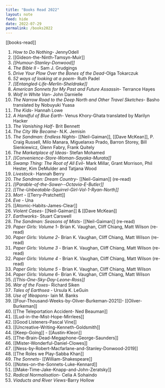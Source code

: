 ```yaml
---
title: "Books Read 2022"
layout: note
feed: hide
date: 2022-07-29
permalink: /books2022
---
```

[[books-read]]

1. *How to Do Nothing*- JennyOdell
2.  [[Gideon-the-Ninth-Tamsyn-Muir]] 
3.  *[[Humour-Stanley-Donwood]]*
4.  *The Bible II* - Sam J. Grudgings
5.  *Drive Your Plow Over the Bones of the Dead*-Olga Tokarczuk
6.  *52 ways of looking at a poem*- Ruth Padel
7.  *[[Entangled-Life-Merlin-Sheldrake]]*
8.  *American Sonnets for My Past and Future Assassin*- Terrance Hayes
9.  *Wolf in White Van*- John Darnielle
10. *The Narrow Road to the Deep North and Other Travel Sketches*- Basho translated by Nobuyuki Yuasa
11. *The Kids*- Hannah Lowe
12. *A Handful of Blue Earth*- Venus Khory-Ghata translated by Marilyn Hacker
13. *The Vanishing Half*- Brit Bennett
14. *The City We Became*- N.K. Jemisin
15. *The Sandman: Endless Nights*- [[Neil-Gaiman]], [[Dave McKean]], P. Craig Russell, Milo Manara, Miguelanxo Prado, Barron Storey, Bill Sienkiewicz, Glenn Fabry, Frank Quitely
16. *The Marketplace of Ideas*- Stefan Mohamed
17. *[[Convenience-Store-Woman-Sayaka-Murata]]*
18. *Swamp Thing: The Root of All Evil*- Mark Millar, Grant Morrison, Phil Hester, Kim DeMulder and Tatjana Wood
19. *Livestock*- Hannah Berry
20. *The Sandman: Dream Country*- [[Neil-Gaiman]] (re-read)
21. *[[Parable-of-the-Sower--Octavia-E-Butler]]*
22. *[[The-Unbeatable-Squirrel-Girl-Vol-1-Ryan-North]]*
23. *Mort* - [[Terry-Pratchett]]
24. *Eve* - Una
25.  [[Atomic-Habits-James-Clear]]
26. *Violent Cases*- [[Neil-Gaiman]] & [[Dave McKean]]
27. *Earthworks*- Stuart Carswell
28. *The Sandman: Seasons of Mists*- [[Neil-Gaiman]] (re-read) 
29. *Paper Girls: Volume 1*- Brian K. Vaughan, Cliff Chiang, Matt Wilson (re-read) 
30. *Paper Girls: Volume 2*- Brian K. Vaughan, Cliff Chiang, Matt Wilson (re-read) 
31. *Paper Girls: Volume 3* - Brian K. Vaughan, Cliff Chiang, Matt Wilson (re-read) 
32. *Paper Girls: Volume 4* - Brian K. Vaughan, Cliff Chiang, Matt Wilson (re-read) 
33. *Paper Girls: Volume 5* - Brian K. Vaughan, Cliff Chiang, Matt Wilson 
34. *Paper Girls: Volume 6*- Brian K. Vaughan, Cliff Chiang, Matt Wilson
35. *[[This-One-Sky-Day-Leone-Ross]]*
36. *War of the Foxes*- Richard Siken
37. *Tales of Earthsea* - Ursula K. LeGuin
38. *Use of Weapons*- Iain M. Banks
39. [[Four-Thousand-Weeks-by-Oliver-Burkeman-2021]]- [[Oliver-Burkeman]]
40. [[The Teleportation Accident- Ned Beauman]]
41. [[Lud-in-the-Mist-Hope-Mirrlees]]
42. [[Good Listeners-Pascal Vine]]
43. [[Uncreative-Writing-Kenneth-Goldsmith]]
44. [[Keep-Going]] - [[Austin-Kleon]]
45. [[The-Brain-Dead-Megaphone-George-Saunders]]
46. [[Mister-Wonderful-Daniel-Clowes]]
47. [[Ness-by-Robert-Macfarlane-and-Stanley-Donwood-2019]]
48. [[The Roles we Play-Sabba Khan]]
49. *The Sonnets*- [[William-Shakespeare]]
50. [[Notes-on-the-Sonnets-Luke-Kennard]]
51. [[Make-Time-Jake-Knapp-and-John-Zeratsky]]
52. *Radical Normalisation*- Celia A Sohaindo
53. *Viaducts and River Views*-Barry Hollow
